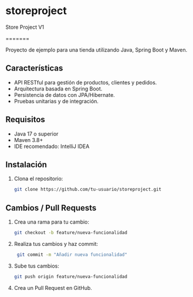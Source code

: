 # storeproject
Store Project
V1

=======

Proyecto de ejemplo para una tienda utilizando Java, Spring Boot y Maven.

## Características

- API RESTful para gestión de productos, clientes y pedidos.
- Arquitectura basada en Spring Boot.
- Persistencia de datos con JPA/Hibernate.
- Pruebas unitarias y de integración.

## Requisitos

- Java 17 o superior
- Maven 3.8+
- IDE recomendado: IntelliJ IDEA

## Instalación

1. Clona el repositorio:
   ```bash
   git clone https://github.com/tu-usuario/storeproject.git
   
## Cambios / Pull Requests

1. Crea una rama para tu cambio:
   ```bash
   git checkout -b feature/nueva-funcionalidad
   ```
2. Realiza tus cambios y haz commit:
   ```bash
    git commit -m "Añadir nueva funcionalidad"
    ```
3. Sube tus cambios:
   ```bash
   git push origin feature/nueva-funcionalidad
   ```
4. Crea un Pull Request en GitHub.